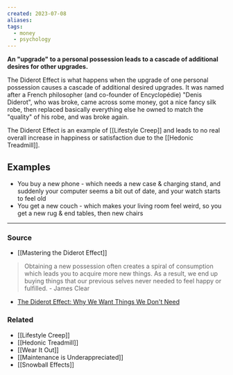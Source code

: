 ```yaml
---
created: 2023-07-08
aliases: 
tags:
  - money
  - psychology
---
```

**An "upgrade" to a personal possession leads to a cascade of additional desires for other upgrades.**

The Diderot Effect is what happens when the upgrade of one personal possession causes a cascade of additional desired upgrades. It was named after a French philosopher (and co-founder of Encyclopédie) "Denis Diderot", who was broke, came across some money, got a nice fancy silk robe, then replaced basically everything else he owned to match the "quality" of his robe, and was broke again. 

The Diderot Effect is an example of [[Lifestyle Creep]] and leads to no real overall increase in happiness or satisfaction due to the [[Hedonic Treadmill]].

## Examples

- You buy a new phone - which needs a new case & charging stand, and suddenly your computer seems a bit out of date, and your watch starts to feel old
- You get a new couch - which makes your living room feel weird, so you get a new rug & end tables, then new chairs

****
### Source
- [[Mastering the Diderot Effect]]

> Obtaining a new possession often creates a spiral of consumption which leads you to acquire more new things. As a result, we end up buying things that our previous selves never needed to feel happy or fulfilled. - James Clear
- [The Diderot Effect: Why We Want Things We Don't Need](https://jamesclear.com/diderot-effect)

### Related
- [[Lifestyle Creep]] 
- [[Hedonic Treadmill]]
- [[Wear It Out]]
- [[Maintenance is Underappreciated]]
- [[Snowball Effects]]